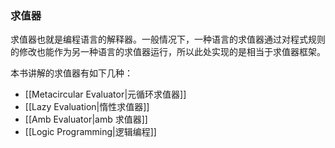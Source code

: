 ### 求值器

求值器也就是编程语言的解释器。一般情况下，一种语言的求值器通过对程式规则的修改也能作为另一种语言的求值器运行，所以此处实现的是相当于求值器框架。

本书讲解的求值器有如下几种：

- [[Metacircular Evaluator|元循环求值器]]
- [[Lazy Evaluation|惰性求值器]]
- [[Amb Evaluator|amb 求值器]]
- [[Logic Programming|逻辑编程]]
